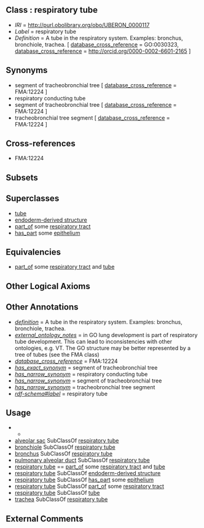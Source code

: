 
## Class : respiratory tube

 * *IRI* = http://purl.obolibrary.org/obo/UBERON_0000117
 * *Label* = respiratory tube
 * *Definition* = A tube in the respiratory system. Examples: bronchus, bronchiole, trachea. [ [database_cross_reference](../../ef/oboInOwl#hasDbXref.md) = GO:0030323, [database_cross_reference](../../ef/oboInOwl#hasDbXref.md) = http://orcid.org/0000-0002-6601-2165 ]

## Synonyms

 * segment of tracheobronchial tree [ [database_cross_reference](../../ef/oboInOwl#hasDbXref.md) = FMA:12224 ]
 * respiratory conducting tube
 * segment of tracheobronchial tree [ [database_cross_reference](../../ef/oboInOwl#hasDbXref.md) = FMA:12224 ]
 * tracheobronchial tree segment [ [database_cross_reference](../../ef/oboInOwl#hasDbXref.md) = FMA:12224 ]

## Cross-references

 * FMA:12224

## Subsets


## Superclasses

 * [tube](../../UBERON/25/UBERON_0000025.md)
 * [endoderm-derived structure](../../UBERON/19/UBERON_0004119.md)
 * [part_of](../../BFO/50/BFO_0000050.md) some [respiratory tract](../../UBERON/65/UBERON_0000065.md)
 * [has_part](../../BFO/51/BFO_0000051.md) some [epithelium](../../UBERON/83/UBERON_0000483.md)

## Equivalencies

 * [part_of](../../BFO/50/BFO_0000050.md) some [respiratory tract](../../UBERON/65/UBERON_0000065.md) and [tube](../../UBERON/25/UBERON_0000025.md)

## Other Logical Axioms


## Other Annotations

 * *[definition](../../IAO/15/IAO_0000115.md)* = A tube in the respiratory system. Examples: bronchus, bronchiole, trachea.
 * *[external_ontology_notes](../../UBPROP/12/UBPROP_0000012.md)* = in GO lung development is part of respiratory tube development. This can lead to inconsistencies with other ontologies, e.g. VT. The GO structure may be better represented by a tree of tubes (see the FMA class)
 * *[database_cross_reference](../../ef/oboInOwl#hasDbXref.md)* = FMA:12224
 * *[has_exact_synonym](../../ym/oboInOwl#hasExactSynonym.md)* = segment of tracheobronchial tree
 * *[has_narrow_synonym](../../ym/oboInOwl#hasNarrowSynonym.md)* = respiratory conducting tube
 * *[has_narrow_synonym](../../ym/oboInOwl#hasNarrowSynonym.md)* = segment of tracheobronchial tree
 * *[has_narrow_synonym](../../ym/oboInOwl#hasNarrowSynonym.md)* = tracheobronchial tree segment
 * *[rdf-schema#label](../../el/rdf-schema#label.md)* = respiratory tube

## Usage

 * -
 * [alveolar sac](../../UBERON/69/UBERON_0002169.md) SubClassOf [respiratory tube](../../UBERON/17/UBERON_0000117.md)
 * [bronchiole](../../UBERON/86/UBERON_0002186.md) SubClassOf [respiratory tube](../../UBERON/17/UBERON_0000117.md)
 * [bronchus](../../UBERON/85/UBERON_0002185.md) SubClassOf [respiratory tube](../../UBERON/17/UBERON_0000117.md)
 * [pulmonary alveolar duct](../../UBERON/73/UBERON_0002173.md) SubClassOf [respiratory tube](../../UBERON/17/UBERON_0000117.md)
 * [respiratory tube](../../UBERON/17/UBERON_0000117.md) == [part_of](../../BFO/50/BFO_0000050.md) some [respiratory tract](../../UBERON/65/UBERON_0000065.md) and [tube](../../UBERON/25/UBERON_0000025.md)
 * [respiratory tube](../../UBERON/17/UBERON_0000117.md) SubClassOf [endoderm-derived structure](../../UBERON/19/UBERON_0004119.md)
 * [respiratory tube](../../UBERON/17/UBERON_0000117.md) SubClassOf [has_part](../../BFO/51/BFO_0000051.md) some [epithelium](../../UBERON/83/UBERON_0000483.md)
 * [respiratory tube](../../UBERON/17/UBERON_0000117.md) SubClassOf [part_of](../../BFO/50/BFO_0000050.md) some [respiratory tract](../../UBERON/65/UBERON_0000065.md)
 * [respiratory tube](../../UBERON/17/UBERON_0000117.md) SubClassOf [tube](../../UBERON/25/UBERON_0000025.md)
 * [trachea](../../UBERON/26/UBERON_0003126.md) SubClassOf [respiratory tube](../../UBERON/17/UBERON_0000117.md)

## External Comments

